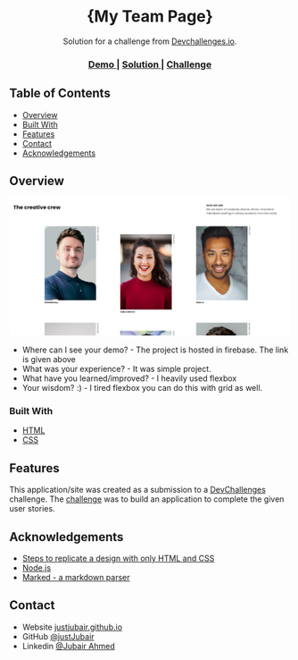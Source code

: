 <!-- Please update value in the {}  -->

<h1 align="center">{My Team Page}</h1>

<div align="center">
   Solution for a challenge from  <a href="http://devchallenges.io" target="_blank">Devchallenges.io</a>.
</div>

<div align="center">
  <h3>
    <a href="https://team-page-717ae.web.app/">
      Demo
    </a>
    <span> | </span>
    <a href="https://devchallenges.io/solutions/dgSGZCAS10El64QEtyV5">
      Solution
    </a>
    <span> | </span>
    <a href="https://devchallenges.io/challenges/hhmesazsqgKXrTkYkt0U">
      Challenge
    </a>
  </h3>
</div>

<!-- TABLE OF CONTENTS -->

## Table of Contents

- [Overview](#overview)
- [Built With](#built-with)
- [Features](#features)
- [Contact](#contact)
- [Acknowledgements](#acknowledgements)

<!-- OVERVIEW -->

## Overview

![screenshot](https://github.com/justJubair/team-page/blob/main/assets/final-overview.png)

- Where can I see your demo? - The project is hosted in firebase. The link is given above
- What was your experience? - It was simple project.
- What have you learned/improved? - I heavily used flexbox
- Your wisdom? :) - I tired flexbox you can do this with grid as well.

### Built With

<!-- This section should list any major frameworks that you built your project using. Here are a few examples.-->

- [HTML](https://www.learn-html.org/)
- [CSS](https://www.w3schools.com/css/)

## Features

<!-- List the features of your application or follow the template. Don't share the figma file here :) -->

This application/site was created as a submission to a [DevChallenges](https://devchallenges.io/paths/responsive-web-developer) challenge. The [challenge](https://devchallenges.io/challenges/hhmesazsqgKXrTkYkt0U) was to build an application to complete the given user stories.


## Acknowledgements

<!-- This section should list any articles or add-ons/plugins that helps you to complete the project. This is optional but it will help you in the future. For exmpale -->

- [Steps to replicate a design with only HTML and CSS](https://devchallenges-blogs.web.app/how-to-replicate-design/)
- [Node.js](https://nodejs.org/)
- [Marked - a markdown parser](https://github.com/chjj/marked)

## Contact

- Website [justjubair.github.io](https://justjubair.github.io/My-portfolio/)
- GitHub [@justJubair](https://github.com/justJubair)
- Linkedin [@Jubair Ahmed](https://www.linkedin.com/in/jubair-ahmed-74a99023b/)
